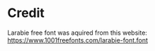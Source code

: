 # Credit

Larabie free font was aquired from this website: https://www.1001freefonts.com/larabie-font.font
